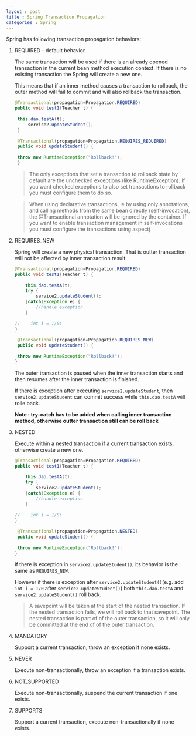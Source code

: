 ```yaml
---
layout : post
title : Spring Transaction Propagation
categories : Spring
---
```


Spring has following transaction propagation behaviors:

1. REQUIRED - default behavior

   The same transaction will be used if there is an already opened transaction in the current bean method execution context. 
   If there is no existing transaction the Spring will create a new one.
   
   This means that if an inner method causes a transaction to rollback, the outer method will fail to commit 
   and will also rollback the transaction.
   
   ```Java
   @Transactional(propagation=Propagation.REQUIRED)
   public void test1(Teacher t) {
		
	this.dao.testA(t);		
        service2.updateStudent();
    }   
	
    @Transactional(propagation=Propagation.REQUIRES_REQUIRED)
    public void updateStudent() {
		
	throw new RuntimeException("Rollback!");
    } 
   ```
   
   > The only exceptions that set a transaction to rollback state by default are the unchecked exceptions 
   > (like RuntimeException). If you want checked exceptions to also set transactions to rollback 
   > you must configure them to do so.
	      
   > When using declarative transactions, ie by using only annotations, and calling methods from the same bean 
   > directly (self-invocation), the @Transactional annotation will be ignored by the container. 
   > If you want to enable transaction management in self-invocations you must configure the transactions 
   > using aspectj
              
2. REQUIRES_NEW

   Spring will create a new physical transaction. That is outter transaction will not be affected by inner transaction result.
   
   ```Java
   @Transactional(propagation=Propagation.REQUIRED)
   public void test1(Teacher t) {
		
       this.dao.testA(t);	
       try {   
           service2.updateStudent();
       }catch(Exception e) {
           //handle exception
       }
       
   //    int i = 1/0;
   }   
	
    @Transactional(propagation=Propagation.REQUIRES_NEW)
    public void updateStudent() {
		
	throw new RuntimeException("Rollback!");
   } 
   ```
   
   The outer transaction is paused when the inner transaction starts and then resumes after the inner transaction is finished.
   
   If there is exception after executing `service2.updateStudent`, then `service2.updateStudent` can commit success while
   `this.dao.testA` will rolle back.
   
   **Note : try-catch has to be added when calling inner transaction method, otherwise outter transaction still can be roll back**
   
3. NESTED

   Execute within a nested transaction if a current transaction exists, otherwise create a new one.
   
   ```Java
   @Transactional(propagation=Propagation.REQUIRED)
   public void test1(Teacher t) {
		
       this.dao.testA(t);	
       try {   
           service2.updateStudent();
       }catch(Exception e) {
           //handle exception
       }
       
   //    int i = 1/0;
   }   
	
    @Transactional(propagation=Propagation.NESTED)
    public void updateStudent() {
		
	throw new RuntimeException("Rollback!");
   } 
   ```
   
   if there is exception in `service2.updateStudent()`, its behavior is the same as `REQUIRES_NEW`.
   
   However if there is exception after `service2.updateStudent()`(e.g. add `int i = 1/0` after `service2.updateStudent()`)
   both `this.dao.testA` and `service2.updateStudent()` roll back.
   
   > A savepoint will be taken at the start of the nested transaction. 
   > Íf the nested transaction fails, we will roll back to that savepoint. 
   > The nested transaction is part of of the outer transaction, so it will only be committed 
   > at the end of of the outer transaction.

4. MANDATORY

   Support a current transaction, throw an exception if none exists.

5. NEVER

   Execute non-transactionally, throw an exception if a transaction exists.

6. NOT_SUPPORTED

   Execute non-transactionally, suspend the current transaction if one exists.

7. SUPPORTS

   Support a current transaction, execute non-transactionally if none exists.
